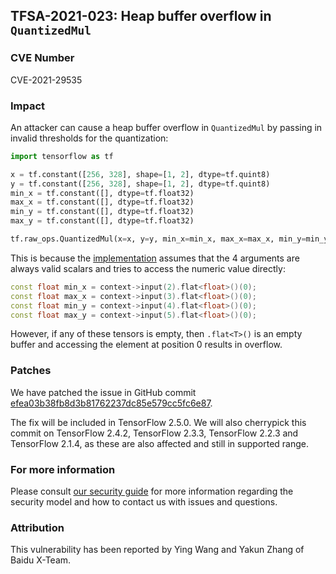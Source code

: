 ## TFSA-2021-023: Heap buffer overflow in `QuantizedMul`

### CVE Number
CVE-2021-29535

### Impact
An attacker can cause a heap buffer overflow in `QuantizedMul` by passing in
invalid thresholds for the quantization:

```python
import tensorflow as tf

x = tf.constant([256, 328], shape=[1, 2], dtype=tf.quint8)
y = tf.constant([256, 328], shape=[1, 2], dtype=tf.quint8)
min_x = tf.constant([], dtype=tf.float32)
max_x = tf.constant([], dtype=tf.float32)
min_y = tf.constant([], dtype=tf.float32)
max_y = tf.constant([], dtype=tf.float32)

tf.raw_ops.QuantizedMul(x=x, y=y, min_x=min_x, max_x=max_x, min_y=min_y, max_y=max_y)
```

This is because the
[implementation](https://github.com/tensorflow/tensorflow/blob/87cf4d3ea9949051e50ca3f071fc909538a51cd0/tensorflow/core/kernels/quantized_mul_op.cc#L287-L290)
assumes that the 4 arguments are always valid scalars and tries to access the
numeric value directly:

```cc
const float min_x = context->input(2).flat<float>()(0);
const float max_x = context->input(3).flat<float>()(0);
const float min_y = context->input(4).flat<float>()(0);
const float max_y = context->input(5).flat<float>()(0);
```

However, if any of these tensors is empty, then `.flat<T>()` is an empty buffer
and accessing the element at position 0 results in overflow.

### Patches
We have patched the issue in GitHub commit
[efea03b38fb8d3b81762237dc85e579cc5fc6e87](https://github.com/tensorflow/tensorflow/commit/efea03b38fb8d3b81762237dc85e579cc5fc6e87).

The fix will be included in TensorFlow 2.5.0. We will also cherrypick this
commit on TensorFlow 2.4.2, TensorFlow 2.3.3, TensorFlow 2.2.3 and TensorFlow
2.1.4, as these are also affected and still in supported range.

### For more information
Please consult [our security
guide](https://github.com/tensorflow/tensorflow/blob/master/SECURITY.md) for
more information regarding the security model and how to contact us with issues
and questions.

### Attribution
This vulnerability has been reported by Ying Wang and Yakun Zhang of Baidu X-Team.
